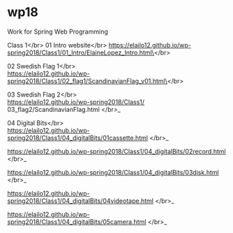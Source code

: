 # wp18  
Work for Spring Web Programming  

Class 1\</br\>
01 Intro website\</br\>
https://elailo12.github.io/wp-spring2018/Class1/01_Intro/ElaineLopez_Intro.html\</br\>

02 Swedish Flag 1\</br\>  
https://elailo12.github.io/wp-spring2018/Class1/02_flag1/ScandinavianFlag_v01.html\</br\>

03 Swedish Flag 2\</br\>  
https://elailo12.github.io/wp-spring2018/Class1/ 03_flag2/ScandinavianFlag.html \</br\>_

04 Digital Bits\</br\>  
https://elailo12.github.io/wp-spring2018/Class1/04_digitalBits/01cassette.html \</br\>_

https://elailo12.github.io/wp-spring2018/Class1/04_digitalBits/02record.html \</br\>_

https://elailo12.github.io/wp-spring2018/Class1/04_digitalBits/03disk.html \</br\>_

https://elailo12.github.io/wp-spring2018/Class1/04_digitalBits/04videotape.html \</br\>_

https://elailo12.github.io/wp-spring2018/Class1/04_digitalBits/05camera.html \</br\>_
